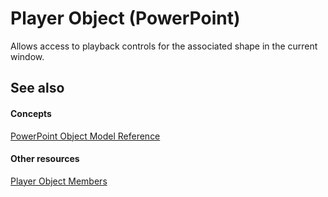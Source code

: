 
# Player Object (PowerPoint)

Allows access to playback controls for the associated shape in the current window.


## See also


#### Concepts


 [PowerPoint Object Model Reference](00acd64a-5896-0459-39af-98df2849849e.md)
#### Other resources


 [Player Object Members](26c28892-20c0-3bbd-d7fe-1d5a3121da34.md)
